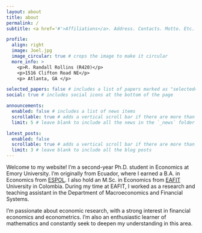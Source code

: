 ```yaml
---
layout: about
title: about
permalink: /
subtitle: <a href='#'>Affiliations</a>. Address. Contacts. Motto. Etc.

profile:
  align: right
  image: Joel.jpg
  image_circular: true # crops the image to make it circular
  more_info: >
    <p>R. Randall Rollins (R420)</p>
    <p>1516 Clifton Road NE</p>
    <p> Atlanta, GA </p>

selected_papers: false # includes a list of papers marked as "selected={true}"
social: true # includes social icons at the bottom of the page

announcements:
  enabled: false # includes a list of news items
  scrollable: true # adds a vertical scroll bar if there are more than 3 news items
  limit: 5 # leave blank to include all the news in the `_news` folder

latest_posts:
  enabled: false
  scrollable: true # adds a vertical scroll bar if there are more than 3 new posts items
  limit: 3 # leave blank to include all the blog posts
---
```


Welcome to my website! I’m a second-year Ph.D. student in Economics at Emory University. I’m originally from Ecuador, where I earned a B.A. in Economics from [ESPOL](https://www.espol.edu.ec/es). I also hold an M.Sc. in Economics from [EAFIT](https://www.eafit.edu.co/) University in Colombia. During my time at EAFIT, I worked as a research and teaching assistant in the Department of Macroeconomics and Financial Systems.

I’m passionate about economic research, with a strong interest in financial economics and econometrics. I’m also an enthusiastic learner of mathematics and constantly seek to deepen my understanding in this area.

<!--Link to your favorite [subreddit](http://reddit.com). You can put a picture in, too. The code is already in, just name your picture `prof_pic.jpg` and put it in the `img/` folder.

Put your address / P.O. box / other info right below your picture. You can also disable any of these elements by editing `profile` property of the YAML header of your `_pages/about.md`. Edit `_bibliography/papers.bib` and Jekyll will render your [publications page](/al-folio/publications/) automatically.

Link to your social media connections, too. This theme is set up to use [Font Awesome icons](https://fontawesome.com/) and [Academicons](https://jpswalsh.github.io/academicons/), like the ones below. Add your Facebook, Twitter, LinkedIn, Google Scholar, or just disable all of them.-->